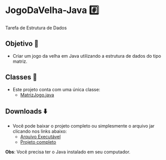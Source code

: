 # JogoDaVelha-Java #️⃣
Tarefa de Estrutura de Dados
## Objetivo 🎯
- Criar um jogo da velha em Java utilizando a estrutura de dados do tipo matriz.
## Classes 📁
- Este projeto conta com uma única classe: 
  - [MatrizJogo.java](https://github.com/EndryoMachado/JogoDaVelha-Java/blob/main/MatrizJogo.java)
## Downloads ⬇️
- Você pode baixar o projeto completo ou simplesmente o arquivo jar clicando nos links abaixo:
  - [Arquivo Executável](https://github.com/EndryoMachado/JogoDaVelha-Java/raw/main/JogoDaVelha.jar)
  - [Projeto completo](https://github.com/EndryoMachado/JogoDaVelha-Java/raw/main/JogoDaVelha-Java.rar)

**Obs**: Você precisa ter o Java instalado em seu computador.
